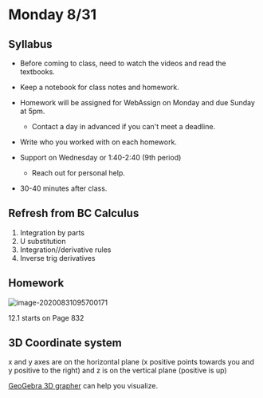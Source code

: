 # Monday 8/31

## Syllabus

- Before coming to class, need to watch the videos and read the textbooks.
- Keep a notebook for class notes and homework.
- Homework will be assigned for WebAssign on Monday and due Sunday at 5pm. 
  - Contact a day in advanced if you can't meet a deadline.
- Write who you worked with on each homework.
- Support on Wednesday or 1:40-2:40 (9th period)
  - Reach out for personal help.

- 30-40 minutes after class.

## Refresh from BC Calculus

1. Integration by parts
2. U substitution
3. Integration//derivative rules
4. Inverse trig derivatives

## Homework

![image-20200831095700171](C:\Users\Trxn\AppData\Roaming\Typora\typora-user-images\image-20200831095700171.png)

12.1 starts on Page 832

## 3D Coordinate system

x and y axes are on the horizontal plane (x positive points towards you and y positive to the right) and z is on the vertical plane (positive is up)

[GeoGebra 3D grapher](https://www.geogebra.org/3d?lang=en) can help you visualize. 

